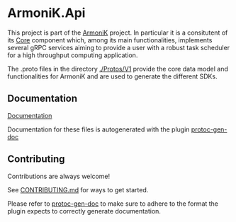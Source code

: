# ArmoniK.Api

This project is part of the [ArmoniK](https://github.com/aneoconsulting/ArmoniK) project.
In particular it is a consitutent of its [Core](https://github.com/aneoconsulting/ArmoniK.Core)
component which, among its main functionalities, implements several gRPC services aiming to
provide a user with a robust task scheduler for a high throughput computing application.

The .proto files in the directory [./Protos/V1](https://github.com/aneoconsulting/ArmoniK.Api/tree/main/Protos/V1) 
provide the core data model and functionalities for ArmoniK and are used to generate the different SDKs.

## Documentation

[Documentation](https://aneoconsulting.github.io/ArmoniK.Api/api/index.html)

Documentation for these files is autogenerated with the plugin [protoc-gen-doc](https://github.com/pseudomuto/protoc-gen-doc)

## Contributing

Contributions are always welcome!

See [CONTRIBUTING.md](https://github.com/aneoconsulting/ArmoniK.Api/blob/jf/readmeUpdate/CONTRIBUTING.md) for ways to get started.

Please refer to [protoc-gen-doc](https://github.com/pseudomuto/protoc-gen-doc) to make sure to adhere to
the format the plugin expects to correctly generate documentation.
